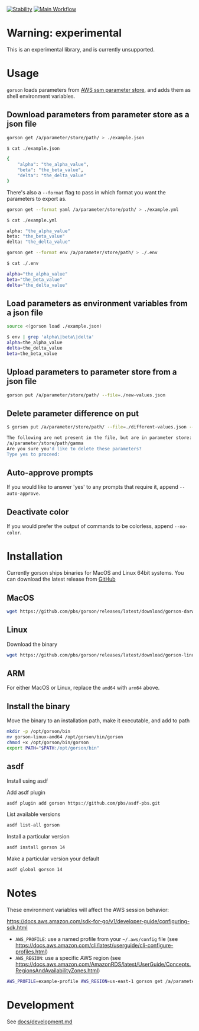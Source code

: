 [![Stability](https://img.shields.io/badge/Stability-Under%20Active%20Development-Red.svg)](https://github.com/pbs/gorson) [![Main Workflow](https://github.com/pbs/gorson/workflows/Main%20Workflow/badge.svg)](https://github.com/pbs/gorson/actions?query=workflow%3A%22Main+Workflow%22)

# Warning: experimental

This is an experimental library, and is currently unsupported.

# Usage

`gorson` loads parameters from [AWS ssm parameter store](https://docs.aws.amazon.com/systems-manager/latest/userguide/systems-manager-paramstore.html), and adds them as shell environment variables.

## Download parameters from parameter store as a json file

```bash
gorson get /a/parameter/store/path/ > ./example.json
```

```bash
$ cat ./example.json

{
    "alpha": "the_alpha_value",
    "beta": "the_beta_value",
    "delta": "the_delta_value"
}
```

There's also a `--format` flag to pass in which format you want the parameters to export as.

```bash
gorson get --format yaml /a/parameter/store/path/ > ./example.yml
```

```bash
$ cat ./example.yml

alpha: "the_alpha_value"
beta: "the_beta_value"
delta: "the_delta_value"
```

```bash
gorson get --format env /a/parameter/store/path/ > ./.env
```

```bash
$ cat ./.env

alpha="the_alpha_value"
beta="the_beta_value"
delta="the_delta_value"
```

## Load parameters as environment variables from a json file

```bash
source <(gorson load ./example.json)
```

```bash
$ env | grep 'alpha\|beta\|delta'
alpha=the_alpha_value
delta=the_delta_value
beta=the_beta_value
```

## Upload parameters to parameter store from a json file

```bash
gorson put /a/parameter/store/path/ --file=./new-values.json
```

## Delete parameter difference on put

```bash
$ gorson put /a/parameter/store/path/ --file=./different-values.json --delete

The following are not present in the file, but are in parameter store:
/a/parameter/store/path/gamma
Are you sure you'd like to delete these parameters?
Type yes to proceed:

```

## Auto-approve prompts

If you would like to answer 'yes' to any prompts that require it, append `--auto-approve`.

## Deactivate color

If you would prefer the output of commands to be colorless, append `--no-color`.

# Installation

Currently gorson ships binaries for MacOS and Linux 64bit systems. You can download the latest release from [GitHub](https://github.com/pbs/gorson/releases)

## MacOS

```bash
wget https://github.com/pbs/gorson/releases/latest/download/gorson-darwin-amd64
```

## Linux

Download the binary

```bash
wget https://github.com/pbs/gorson/releases/latest/download/gorson-linux-amd64
```

## ARM

For either MacOS or Linux, replace the `amd64` with `arm64` above.

## Install the binary

Move the binary to an installation path, make it executable, and add to path

```bash
mkdir -p /opt/gorson/bin
mv gorson-linux-amd64 /opt/gorson/bin/gorson
chmod +x /opt/gorson/bin/gorson
export PATH="$PATH:/opt/gorson/bin"
```

## asdf

Install using asdf

Add asdf plugin

```bash
asdf plugin add gorson https://github.com/pbs/asdf-pbs.git
```

List available versions

```bash
asdf list-all gorson
```

Install a particular version

```bash
asdf install gorson 14
```

Make a particular version your default

```bash
asdf global gorson 14
```

# Notes

These environment variables will affect the AWS session behavior:

<https://docs.aws.amazon.com/sdk-for-go/v1/developer-guide/configuring-sdk.html>

* `AWS_PROFILE`: use a named profile from your `~/.aws/config` file (see <https://docs.aws.amazon.com/cli/latest/userguide/cli-configure-profiles.html>)
* `AWS_REGION`: use a specific AWS region (see <https://docs.aws.amazon.com/AmazonRDS/latest/UserGuide/Concepts.RegionsAndAvailabilityZones.html>)

```bash
AWS_PROFILE=example-profile AWS_REGION=us-east-1 gorson get /a/parameter/store/path/
```

# Development

See [docs/development.md](docs/development.md)
